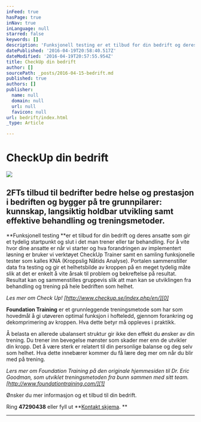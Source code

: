 ```yaml
---
inFeed: true
hasPage: true
inNav: true
inLanguage: null
starred: false
keywords: []
description: 'Funksjonell testing er et tilbud for din bedrift og deres ansatte som gir et tydelig startpunkt og slut i det man trener eller tar behandling. For å vite hvor dine ansatte er når vi starter og hva forandringen av implementert løsning er bruker vi verktøyet CheckUp Trainer samt en samling funksjonelle tester som kalles KNA (Kroppslig Nåtids Analyse). Portalen sammenstiller data fra testing og gir et helhetsbilde av kroppen på en meget tydelig måte slik at det er enkelt å vite årsak til problem og bekreftelse på resultat. Resultat kan og sammenstilles gruppevis slik att man kan se utviklingen fra behandling og trening på hele bedriften som helhet. '
datePublished: '2016-04-19T20:58:40.517Z'
dateModified: '2016-04-19T20:57:55.954Z'
title: CheckUp din bedrift
author: []
sourcePath: _posts/2016-04-15-bedrift.md
published: true
authors: []
publisher:
  name: null
  domain: null
  url: null
  favicon: null
url: bedrift/index.html
_type: Article

---
```

# CheckUp din bedrift
![](https://the-grid-user-content.s3-us-west-2.amazonaws.com/0a8da3ef-1620-4d85-b498-be56d126d32f.jpg)

## 2FTs tilbud til bedrifter bedre helse og prestasjon i bedriften og bygger på tre grunnpilarer: kunnskap, langsiktig holdbar utvikling samt effektive behandling og treningsmetoder. 

**Funksjonell testing **er et tilbud for din bedrift og deres ansatte som gir et tydelig startpunkt og slut i det man trener eller tar behandling. For å vite hvor dine ansatte er når vi starter og hva forandringen av implementert løsning er bruker vi verktøyet CheckUp Trainer samt en samling funksjonelle tester som kalles KNA (Kroppslig Nåtids Analyse). Portalen sammenstiller data fra testing og gir et helhetsbilde av kroppen på en meget tydelig måte slik at det er enkelt å vite årsak til problem og bekreftelse på resultat. Resultat kan og sammenstilles gruppevis slik att man kan se utviklingen fra behandling og trening på hele bedriften som helhet. 

_Les mer om Check Up! [http://www.checkup.se/index.php/en/][0]_

**Foundation Training** er et grunnleggende treningsmetode som har som hovedmål å gi utøveren optimal funksjon i hofteledd, gjennom forankring og dekomprimering av kroppen. Hva dette betyr må oppleves i praktikk. 

Å belasta en allerede ubalansert struktur gir ikke den effekt du ønsker av din trening. Du trener inn bevegelse mønster som skader mer enn de utvikler din kropp. Det å være sterk er relatert til din personlige balanse og deg selv som helhet. Hva dette innebærer kommer du få lære deg mer om når du blir med på trening. 

_Lers mer om Foundation Training på den originale hjemmesiden til Dr. Eric Goodman, som utviklet treningsmetoden fra bunn sammen med sitt team. [http://www.foundationtraining.com/][1]_

Ønsker du mer informasjon og et tilbud til din bedrift.

Ring **47290438** eller fyll ut **[Kontakt skjema][2]. **

****

[0]: http://www.checkup.se/index.php/en/
[1]: http://www.foundationtraining.com/
[2]: https://podio.com/webforms/15595616/1045133